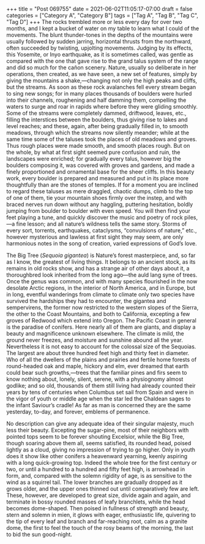 +++
title = "Post 069755"
date = 2021-06-02T11:05:17-07:00
draft = false
categories = ["Category A", "Category B"]
tags = ["Tag A", "Tag B", "Tag C", "Tag D"]
+++
The rocks trembled more or less every day for over two months, and I kept a bucket of water on my table to learn what I could of the movements. The blunt thunder-tones in the depths of the mountains were usually followed by sudden jarring, horizontal thrusts from the northward, often succeeded by twisting, upjolting movements. Judging by its effects, this Yosemite, or Inyo earthquake, as it is sometimes called, was gentle as compared with the one that gave rise to the grand talus system of the range and did so much for the cañon scenery. Nature, usually so deliberate in her operations, then created, as we have seen, a new set of features, simply by giving the mountains a shake,—changing not only the high peaks and cliffs, but the streams. As soon as these rock avalanches fell every stream began to sing new songs; for in many places thousands of boulders were hurled into their channels, roughening and half damming them, compelling the waters to surge and roar in rapids where before they were gliding smoothly. Some of the streams were completely dammed, driftwood, leaves, etc., filling the interstices between the boulders, thus giving rise to lakes and level reaches; and these, again, after being gradually filled in, to smooth meadows, through which the streams now silently meander; while at the same time some of the taluses took the places of old meadows and groves. Thus rough places were made smooth, and smooth places rough. But on the whole, by what at first sight seemed pure confusion and ruin, the landscapes were enriched; for gradually every talus, however big the boulders composing it, was covered with groves and gardens, and made a finely proportioned and ornamental base for the sheer cliffs. In this beauty work, every boulder is prepared and measured and put in its place more thoughtfully than are the stones of temples. If for a moment you are inclined to regard these taluses as mere draggled, chaotic dumps, climb to the top of one of them, tie your mountain shoes firmly over the instep, and with braced nerves run down without any haggling, puttering hesitation, boldly jumping from boulder to boulder with even speed. You will then find your feet playing a tune, and quickly discover the music and poetry of rock piles,—a fine lesson; and all nature’s wildness tells the same story. Storms of every sort, torrents, earthquakes, cataclysms, “convulsions of nature,” etc., however mysterious and lawless at first sight they may seem, are only harmonious notes in the song of creation, varied expressions of God’s love.

The Big Tree (_Sequoia gigantea_) is Nature’s forest masterpiece, and, so far as I know, the greatest of living things. It belongs to an ancient stock, as its remains in old rocks show, and has a strange air of other days about it, a thoroughbred look inherited from the long ago—the auld lang syne of trees. Once the genus was common, and with many species flourished in the now desolate Arctic regions, in the interior of North America, and in Europe, but in long, eventful wanderings from climate to climate only two species have survived the hardships they had to encounter, the gigantea and sempervirens, the former now restricted to the western slopes of the Sierra, the other to the Coast Mountains, and both to California, excepting a few groves of Redwood which extend into Oregon. The Pacific Coast in general is the paradise of conifers. Here nearly all of them are giants, and display a beauty and magnificence unknown elsewhere. The climate is mild, the ground never freezes, and moisture and sunshine abound all the year. Nevertheless it is not easy to account for the colossal size of the Sequoias. The largest are about three hundred feet high and thirty feet in diameter. Who of all the dwellers of the plains and prairies and fertile home forests of round-headed oak and maple, hickory and elm, ever dreamed that earth could bear such growths,—trees that the familiar pines and firs seem to know nothing about, lonely, silent, serene, with a physiognomy almost godlike; and so old, thousands of them still living had already counted their years by tens of centuries when Columbus set sail from Spain and were in the vigor of youth or middle age when the star led the Chaldean sages to the infant Saviour’s cradle! As far as man is concerned they are the same yesterday, to-day, and forever, emblems of permanence.

No description can give any adequate idea of their singular majesty, much less their beauty. Excepting the sugar-pine, most of their neighbors with pointed tops seem to be forever shouting Excelsior, while the Big Tree, though soaring above them all, seems satisfied, its rounded head, poised lightly as a cloud, giving no impression of trying to go higher. Only in youth does it show like other conifers a heavenward yearning, keenly aspiring with a long quick-growing top. Indeed the whole tree for the first century or two, or until a hundred to a hundred and fifty feet high, is arrowhead in form, and, compared with the solemn rigidity of age, is as sensitive to the wind as a squirrel tail. The lower branches are gradually dropped as it grows older, and the upper ones thinned out until comparatively few are left. These, however, are developed to great size, divide again and again, and terminate in bossy rounded masses of leafy branchlets, while the head becomes dome-shaped. Then poised in fullness of strength and beauty, stern and solemn in mien, it glows with eager, enthusiastic life, quivering to the tip of every leaf and branch and far-reaching root, calm as a granite dome, the first to feel the touch of the rosy beams of the morning, the last to bid the sun good-night.
